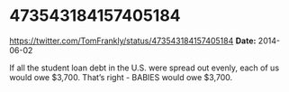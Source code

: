 # 473543184157405184
https://twitter.com/TomFrankly/status/473543184157405184
**Date:** 2014-06-02

If all the student loan debt in the U.S. were spread out evenly, each of us would owe $3,700. That’s right - BABIES would owe $3,700.

